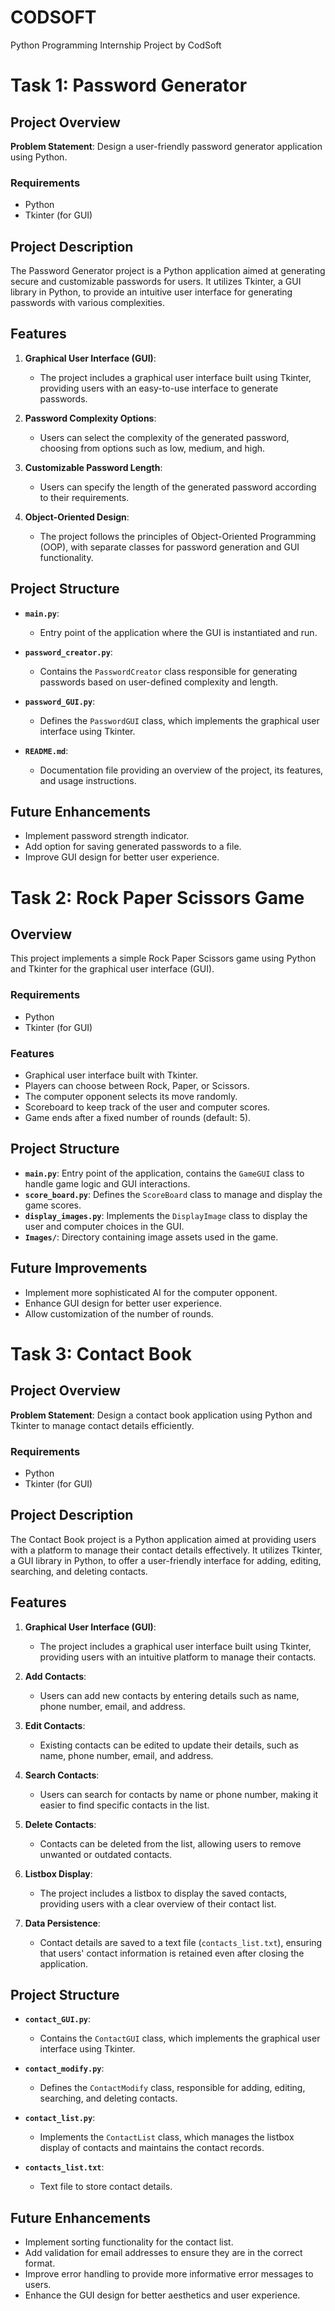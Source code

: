 # CODSOFT
Python Programming Internship Project by CodSoft

# Task 1: Password Generator

## Project Overview

**Problem Statement**: 
Design a user-friendly password generator application using Python.

### Requirements
- Python
- Tkinter (for GUI)

## Project Description

The Password Generator project is a Python application aimed at generating secure and customizable passwords for users. It utilizes Tkinter, a GUI library in Python, to provide an intuitive user interface for generating passwords with various complexities.

## Features

1. **Graphical User Interface (GUI)**:
   - The project includes a graphical user interface built using Tkinter, providing users with an easy-to-use interface to generate passwords.

2. **Password Complexity Options**:
   - Users can select the complexity of the generated password, choosing from options such as low, medium, and high.

3. **Customizable Password Length**:
   - Users can specify the length of the generated password according to their requirements.

4. **Object-Oriented Design**:
   - The project follows the principles of Object-Oriented Programming (OOP), with separate classes for password generation and GUI functionality.

## Project Structure

- **`main.py`**: 
  - Entry point of the application where the GUI is instantiated and run.

- **`password_creator.py`**: 
  - Contains the `PasswordCreator` class responsible for generating passwords based on user-defined complexity and length.

- **`password_GUI.py`**: 
  - Defines the `PasswordGUI` class, which implements the graphical user interface using Tkinter.

- **`README.md`**: 
  - Documentation file providing an overview of the project, its features, and usage instructions.

## Future Enhancements

- Implement password strength indicator.
- Add option for saving generated passwords to a file.
- Improve GUI design for better user experience.
  

# Task 2: Rock Paper Scissors Game

## Overview

This project implements a simple Rock Paper Scissors game using Python and Tkinter for the graphical user interface (GUI).

### Requirements
- Python
- Tkinter (for GUI)


### Features

- Graphical user interface built with Tkinter.
- Players can choose between Rock, Paper, or Scissors.
- The computer opponent selects its move randomly.
- Scoreboard to keep track of the user and computer scores.
- Game ends after a fixed number of rounds (default: 5).

## Project Structure

- **`main.py`**: Entry point of the application, contains the `GameGUI` class to handle game logic and GUI interactions.
- **`score_board.py`**: Defines the `ScoreBoard` class to manage and display the game scores.
- **`display_images.py`**: Implements the `DisplayImage` class to display the user and computer choices in the GUI.
- **`Images/`**: Directory containing image assets used in the game.

## Future Improvements

- Implement more sophisticated AI for the computer opponent.
- Enhance GUI design for better user experience.
- Allow customization of the number of rounds.

# Task 3: Contact Book

## Project Overview

**Problem Statement**: 
Design a contact book application using Python and Tkinter to manage contact details efficiently.

### Requirements
- Python
- Tkinter (for GUI)

## Project Description

The Contact Book project is a Python application aimed at providing users with a platform to manage their contact details effectively. It utilizes Tkinter, a GUI library in Python, to offer a user-friendly interface for adding, editing, searching, and deleting contacts.

## Features

1. **Graphical User Interface (GUI)**:
   - The project includes a graphical user interface built using Tkinter, providing users with an intuitive platform to manage their contacts.

2. **Add Contacts**:
   - Users can add new contacts by entering details such as name, phone number, email, and address.

3. **Edit Contacts**:
   - Existing contacts can be edited to update their details, such as name, phone number, email, and address.

4. **Search Contacts**:
   - Users can search for contacts by name or phone number, making it easier to find specific contacts in the list.

5. **Delete Contacts**:
   - Contacts can be deleted from the list, allowing users to remove unwanted or outdated contacts.

6. **Listbox Display**:
   - The project includes a listbox to display the saved contacts, providing users with a clear overview of their contact list.

7. **Data Persistence**:
   - Contact details are saved to a text file (`contacts_list.txt`), ensuring that users' contact information is retained even after closing the application.

## Project Structure

- **`contact_GUI.py`**: 
  - Contains the `ContactGUI` class, which implements the graphical user interface using Tkinter.

- **`contact_modify.py`**: 
  - Defines the `ContactModify` class, responsible for adding, editing, searching, and deleting contacts.

- **`contact_list.py`**: 
  - Implements the `ContactList` class, which manages the listbox display of contacts and maintains the contact records.

- **`contacts_list.txt`**: 
  - Text file to store contact details.

## Future Enhancements

- Implement sorting functionality for the contact list.
- Add validation for email addresses to ensure they are in the correct format.
- Improve error handling to provide more informative error messages to users.
- Enhance the GUI design for better aesthetics and user experience.


